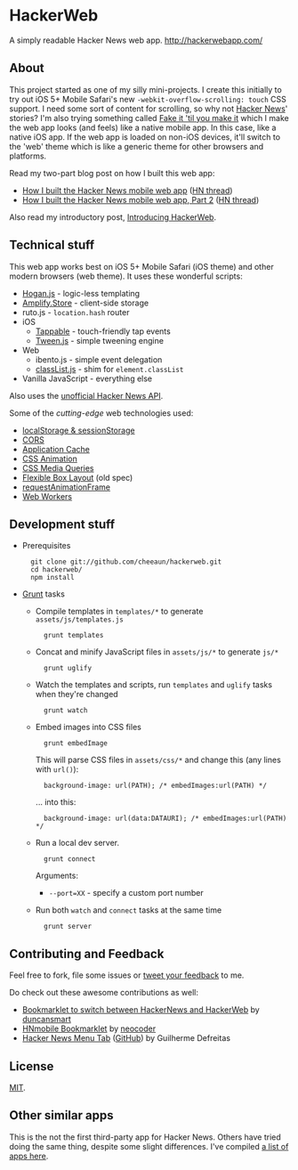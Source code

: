 HackerWeb
=========

A simply readable Hacker News web app. <http://hackerwebapp.com/>

About
-----

This project started as one of my silly mini-projects. I create this initially to try out iOS 5+ Mobile Safari's new `-webkit-overflow-scrolling: touch` CSS support. I need some sort of content for scrolling, so why not [Hacker News](https://news.ycombinator.com/)' stories? I'm also trying something called [Fake it 'til you make it](http://snook.ca/archives/conferences/fake-it) which I make the web app looks (and feels) like a native mobile app. In this case, like a native iOS app. If the web app is loaded on non-iOS devices, it'll switch to the 'web' theme which is like a generic theme for other browsers and platforms.

Read my two-part blog post on how I built this web app:

- [How I built the Hacker News mobile web app](http://cheeaun.com/blog/2012/03/how-i-built-hacker-news-mobile-web-app) ([HN thread](https://news.ycombinator.com/item?id=3662709))
- [How I built the Hacker News mobile web app, Part 2](http://cheeaun.com/blog/2012/03/how-i-built-hacker-news-mobile-web-app_26) ([HN thread](https://news.ycombinator.com/item?id=3756771))

Also read my introductory post, [Introducing HackerWeb](http://cheeaun.com/blog/2012/12/introducing-hackerweb).

Technical stuff
---------------

This web app works best on iOS 5+ Mobile Safari (iOS theme) and other modern browsers (web theme). It uses these wonderful scripts:

- [Hogan.js](https://github.com/twitter/hogan.js) - logic-less templating
- [Amplify.Store](http://amplifyjs.com/api/store/) - client-side storage
- ruto.js - `location.hash` router
- iOS
	- [Tappable](https://github.com/cheeaun/tappable) - touch-friendly tap events
	- [Tween.js](https://github.com/sole/tween.js) - simple tweening engine
- Web
	- ibento.js - simple event delegation
	- [classList.js](https://github.com/eligrey/classList.js) - shim for `element.classList`
- Vanilla JavaScript - everything else

Also uses the [unofficial Hacker News API](https://github.com/cheeaun/node-hnapi/).

Some of the *cutting-edge* web technologies used:

- [localStorage & sessionStorage](http://caniuse.com/namevalue-storage)
- [CORS](http://caniuse.com/cors)
- [Application Cache](http://caniuse.com/offline-apps)
- [CSS Animation](http://caniuse.com/css-animation)
- [CSS Media Queries](http://caniuse.com/css-mediaqueries)
- [Flexible Box Layout](http://caniuse.com/flexbox) (old spec)
- [requestAnimationFrame](http://caniuse.com/requestanimationframe)
- [Web Workers](http://caniuse.com/webworkers)

Development stuff
--------------------

- Prerequisites

		git clone git://github.com/cheeaun/hackerweb.git
		cd hackerweb/
		npm install

- [Grunt](http://gruntjs.com/) tasks

	- Compile templates in `templates/*` to generate `assets/js/templates.js`

			grunt templates

	- Concat and minify JavaScript files in `assets/js/*` to generate `js/*`

			grunt uglify

	- Watch the templates and scripts, run `templates` and `uglify` tasks when they're changed

			grunt watch

	- Embed images into CSS files

			grunt embedImage

		This will parse CSS files in `assets/css/*` and change this (any lines with `url()`):

			background-image: url(PATH); /* embedImages:url(PATH) */

		... into this:

			background-image: url(data:DATAURI); /* embedImages:url(PATH) */

	- Run a local dev server.

			grunt connect

		Arguments:

		- `--port=XX` - specify a custom port number

	- Run both `watch` and `connect` tasks at the same time

			grunt server

Contributing and Feedback
-------------------------

Feel free to fork, file some issues or [tweet your feedback](http://twitter.com/cheeaun) to me.

Do check out these awesome contributions as well:

- [Bookmarklet to switch between HackerNews and HackerWeb](https://gist.github.com/duncansmart/4672084) by [duncansmart](https://github.com/duncansmart)
- [HNmobile Bookmarklet](http://neocoder.github.com/hnmbookmarklet/) by [neocoder](https://github.com/neocoder)
- [Hacker News Menu Tab](http://www.guidefreitas.com/2012/03/hacker-news-menu-tab.html) ([GitHub](https://github.com/guidefreitas/HNewsTab)) by Guilherme Defreitas

License
-------

[MIT](http://cheeaun.mit-license.org/).

Other similar apps
------------------

This is the not the first third-party app for Hacker News. Others have tried doing the same thing, despite some slight differences. I've compiled [a list of apps here](https://github.com/cheeaun/awesome-hacker-news).
